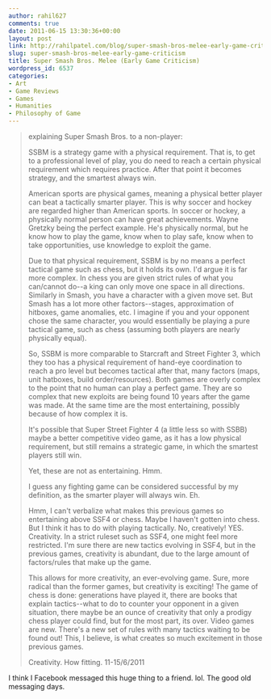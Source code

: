 ```yaml
---
author: rahil627
comments: true
date: 2011-06-15 13:30:36+00:00
layout: post
link: http://rahilpatel.com/blog/super-smash-bros-melee-early-game-criticism/
slug: super-smash-bros-melee-early-game-criticism
title: Super Smash Bros. Melee (Early Game Criticism)
wordpress_id: 6537
categories:
- Art
- Game Reviews
- Games
- Humanities
- Philosophy of Game
---
```


<blockquote>explaining Super Smash Bros. to a non-player:

SSBM is a strategy game with a physical requirement. That is, to get to a professional level of play, you do need to reach a certain physical requirement which requires practice. After that point it becomes strategy, and the smartest always win.

American sports are physical games, meaning a physical better player can beat a tactically smarter player. This is why soccer and hockey are regarded higher than American sports. In soccer or hockey, a physically normal person can have great achievements. Wayne Gretzky being the perfect example. He's physically normal, but he know how to play the game, know when to play safe, know when to take opportunities, use knowledge to exploit the game.

Due to that physical requirement, SSBM is by no means a perfect tactical game such as chess, but it holds its own. I'd argue it is far more complex. In chess you are given strict rules of what you can/cannot do--a king can only move one space in all directions. Similarly in Smash, you have a character with a given move set. But Smash has a lot more other factors--stages, approximation of hitboxes, game anomalies, etc. I imagine if you and your opponent chose the same character, you would essentially be playing a pure tactical game, such as chess (assuming both players are nearly physically equal).

So, SSBM is more comparable to Starcraft and Street Fighter 3, which they too has a physical requirement of hand-eye coordination to reach a pro level but becomes tactical after that, many factors (maps, unit hatboxes, build order/resources). Both games are overly complex to the point that no human can play a perfect game. They are so complex that new exploits are being found 10 years after the game was made.
At the same time are the most entertaining, possibly because of how complex it is.

It's possible that Super Street Fighter 4 (a little less so with SSBB) maybe a better competitive video game, as it has a low physical requirement, but still remains a strategic game, in which the smartest players still win.

Yet, these are not as entertaining. Hmm.

I guess any fighting game can be considered successful by my definition, as the smarter player will always win. Eh.

Hmm, I can't verbalize what makes this previous games so entertaining above SSF4 or chess. Maybe I haven't gotten into chess. But I think it has to do with playing tactically. No, creatively! YES. Creativity. In a strict ruleset such as SSF4, one might feel more restricted. I'm sure there are new tactics evolving in SSF4, but in the previous games, creativity is abundant, due to the large amount of factors/rules that make up the game.

This allows for more creativity, an ever-evolving game. Sure, more radical than the former games, but creativity is exciting! The game of chess is done: generations have played it, there are books that explain tactics--what to do to counter your opponent in a given situation, there maybe be an ounce of creativity that only a prodigy chess player could find, but for the most part, its over. Video games are new. There's a new set of rules with many tactics waiting to be found out! This, I believe, is what creates so much excitement in those previous games.

Creativity. How fitting.
11-15/6/2011</blockquote>


I think I Facebook messaged this huge thing to a friend. lol. The good old messaging days.
